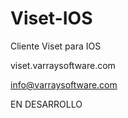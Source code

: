 # Viset-IOS
Cliente Viset para IOS

viset.varraysoftware.com

info@varraysoftware.com

EN DESARROLLO
